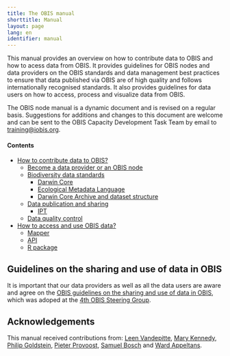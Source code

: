 ```yaml
---
title: The OBIS manual
shorttitle: Manual
layout: page
lang: en
identifier: manual
---
```


This manual provides an overview on how to contribute data to OBIS and how to acess data from OBIS. It provides guidelines for OBIS nodes and data providers on the OBIS standards and data management best practices to ensure that data published via OBIS are of high quality and follows internationally recognised standards. It also provides guidelines for data users on how to access, process and visualize data from OBIS.

The OBIS node manual is a dynamic document and is revised on a regular basis. Suggestions for additions and changes to this document are welcome and can be sent to the OBIS Capacity Development Task Team by email to [training@iobis.org](mailto:training@iobis.org). 

#### Contents

- [How to contribute data to OBIS?](contribute)
  - [Become a data provider or an OBIS node](contribute#become)
  - [Biodiversity data standards](/manual/contribute#standards)
    - [Darwin Core](darwincore)
    - [Ecological Metadata Language](eml)
    - [Darwin Core Archive and dataset structure](dataformat)
  - [Data publication and sharing](/manual/contribute#publication)
    - [IPT](ipt)
  - [Data quality control](/manual/contribute#qc)
- [How to access and use OBIS data?](/manual/access)
  - [Mapper](https://mapper.obis.org)
  - [API](https://api.obis.org)
  - [R package](accessr)

## Guidelines on the sharing and use of data in OBIS

It is important that our data providers as well as all the data users are aware and agree on the [OBIS guidelines on the sharing and use of data in OBIS](/manual/policy), which was adoped at the [4th OBIS Steering Group](/about/sg-obis-4).

## Acknowledgements

This manual received contributions from: [Leen Vandepitte](https://www.oceanexpert.net/expert/12313), [Mary Kennedy](https://www.oceanexpert.net/expert/13557), [Philip Goldstein](https://www.oceanexpert.net/expert/18051), [Pieter Provoost](https://www.oceanexpert.net/expert/26192), [Samuel Bosch](https://www.oceanexpert.net/expert/26577) and [Ward Appeltans](https://www.oceanexpert.net/expert/11770). 
